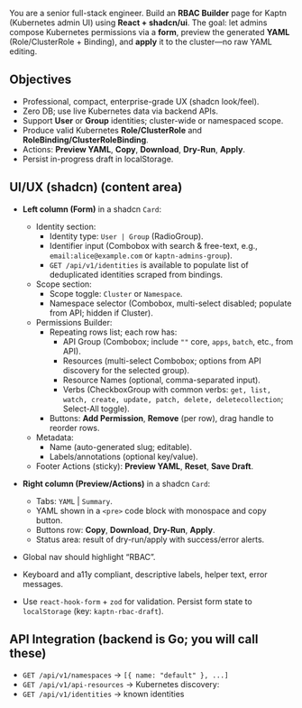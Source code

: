 You are a senior full-stack engineer. Build an **RBAC Builder** page for Kaptn (Kubernetes admin UI) using **React + shadcn/ui**. The goal: let admins compose Kubernetes permissions via a **form**, preview the generated **YAML** (Role/ClusterRole + Binding), and **apply** it to the cluster—no raw YAML editing.

## Objectives
- Professional, compact, enterprise-grade UX (shadcn look/feel).
- Zero DB; use live Kubernetes data via backend APIs.
- Support **User** or **Group** identities; cluster-wide or namespaced scope.
- Produce valid Kubernetes **Role/ClusterRole** and **RoleBinding/ClusterRoleBinding**.
- Actions: **Preview YAML**, **Copy**, **Download**, **Dry-Run**, **Apply**.
- Persist in-progress draft in localStorage.

## UI/UX (shadcn) (content area)

  - **Left column (Form)** in a shadcn `Card`:
    - Identity section:
      - Identity type: `User | Group` (RadioGroup).
      - Identifier input (Combobox with search & free-text, e.g., `email:alice@example.com` or `kaptn-admins-group`).
	  - `GET /api/v1/identities` is available to populate list of deduplicated identities scraped from bindings.
    - Scope section:
      - Scope toggle: `Cluster` or `Namespace`.
      - Namespace selector (Combobox, multi-select disabled; populate from API; hidden if Cluster).
    - Permissions Builder:
      - Repeating rows list; each row has:
        - API Group (Combobox; include `""` core, `apps`, `batch`, etc., from API).
        - Resources (multi-select Combobox; options from API discovery for the selected group).
        - Resource Names (optional, comma-separated input).
        - Verbs (CheckboxGroup with common verbs: `get, list, watch, create, update, patch, delete, deletecollection`; Select-All toggle).
      - Buttons: **Add Permission**, **Remove** (per row), drag handle to reorder rows.
    - Metadata:
      - Name (auto-generated slug; editable).
      - Labels/annotations (optional key/value).
    - Footer Actions (sticky): **Preview YAML**, **Reset**, **Save Draft**.
  - **Right column (Preview/Actions)** in a shadcn `Card`:
    - Tabs: `YAML` | `Summary`.
    - YAML shown in a `<pre>` code block with monospace and copy button.
    - Buttons row: **Copy**, **Download**, **Dry-Run**, **Apply**.
    - Status area: result of dry-run/apply with success/error alerts.

- Global nav should highlight “RBAC”.
- Keyboard and a11y compliant, descriptive labels, helper text, error messages.
- Use `react-hook-form` + `zod` for validation. Persist form state to `localStorage` (key: `kaptn-rbac-draft`).

## API Integration (backend is Go; you will call these)
- `GET /api/v1/namespaces` → `[{ name: "default" }, ...]`
- `GET /api/v1/api-resources` → Kubernetes discovery:
- `GET /api/v1/identities` -> known identities